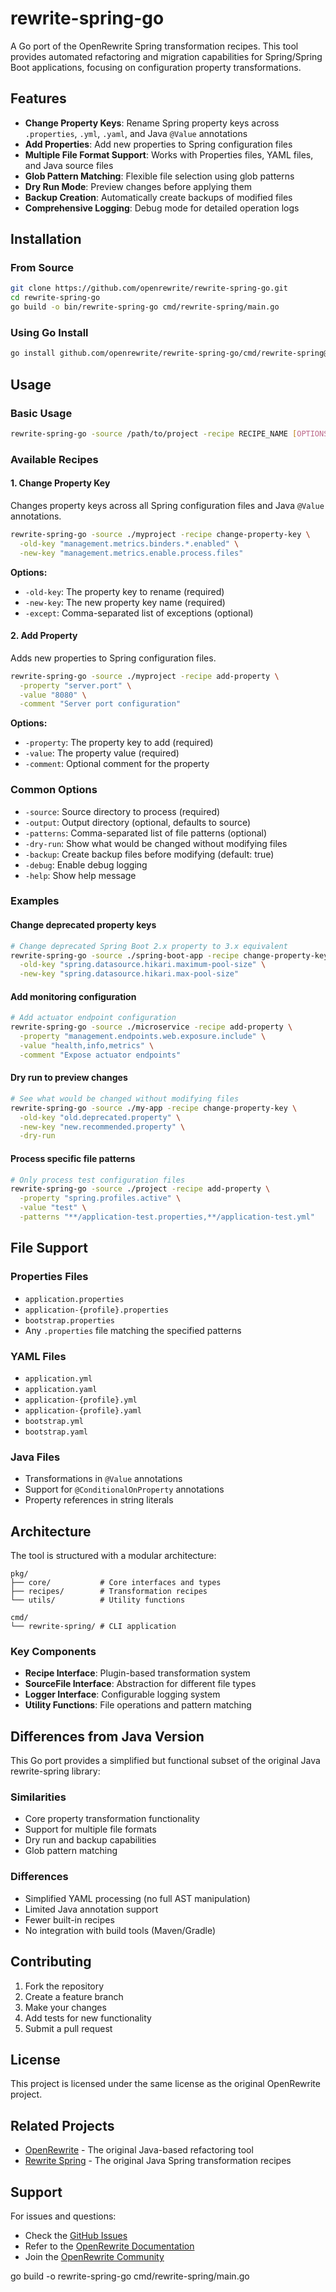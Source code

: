 # rewrite-spring-go

A Go port of the OpenRewrite Spring transformation recipes. This tool provides automated refactoring and migration capabilities for Spring/Spring Boot applications, focusing on configuration property transformations.

## Features

- **Change Property Keys**: Rename Spring property keys across `.properties`, `.yml`, `.yaml`, and Java `@Value` annotations
- **Add Properties**: Add new properties to Spring configuration files
- **Multiple File Format Support**: Works with Properties files, YAML files, and Java source files
- **Glob Pattern Matching**: Flexible file selection using glob patterns
- **Dry Run Mode**: Preview changes before applying them
- **Backup Creation**: Automatically create backups of modified files
- **Comprehensive Logging**: Debug mode for detailed operation logs

## Installation

### From Source

```bash
git clone https://github.com/openrewrite/rewrite-spring-go.git
cd rewrite-spring-go
go build -o bin/rewrite-spring-go cmd/rewrite-spring/main.go
```

### Using Go Install

```bash
go install github.com/openrewrite/rewrite-spring-go/cmd/rewrite-spring@latest
```

## Usage

### Basic Usage

```bash
rewrite-spring-go -source /path/to/project -recipe RECIPE_NAME [OPTIONS]
```

### Available Recipes

#### 1. Change Property Key

Changes property keys across all Spring configuration files and Java `@Value` annotations.

```bash
rewrite-spring-go -source ./myproject -recipe change-property-key \
  -old-key "management.metrics.binders.*.enabled" \
  -new-key "management.metrics.enable.process.files"
```

**Options:**
- `-old-key`: The property key to rename (required)
- `-new-key`: The new property key name (required)
- `-except`: Comma-separated list of exceptions (optional)

#### 2. Add Property

Adds new properties to Spring configuration files.

```bash
rewrite-spring-go -source ./myproject -recipe add-property \
  -property "server.port" \
  -value "8080" \
  -comment "Server port configuration"
```

**Options:**
- `-property`: The property key to add (required)
- `-value`: The property value (required)
- `-comment`: Optional comment for the property

### Common Options

- `-source`: Source directory to process (required)
- `-output`: Output directory (optional, defaults to source)
- `-patterns`: Comma-separated list of file patterns (optional)
- `-dry-run`: Show what would be changed without modifying files
- `-backup`: Create backup files before modifying (default: true)
- `-debug`: Enable debug logging
- `-help`: Show help message

### Examples

#### Change deprecated property keys

```bash
# Change deprecated Spring Boot 2.x property to 3.x equivalent
rewrite-spring-go -source ./spring-boot-app -recipe change-property-key \
  -old-key "spring.datasource.hikari.maximum-pool-size" \
  -new-key "spring.datasource.hikari.max-pool-size"
```

#### Add monitoring configuration

```bash
# Add actuator endpoint configuration
rewrite-spring-go -source ./microservice -recipe add-property \
  -property "management.endpoints.web.exposure.include" \
  -value "health,info,metrics" \
  -comment "Expose actuator endpoints"
```

#### Dry run to preview changes

```bash
# See what would be changed without modifying files
rewrite-spring-go -source ./my-app -recipe change-property-key \
  -old-key "old.deprecated.property" \
  -new-key "new.recommended.property" \
  -dry-run
```

#### Process specific file patterns

```bash
# Only process test configuration files
rewrite-spring-go -source ./project -recipe add-property \
  -property "spring.profiles.active" \
  -value "test" \
  -patterns "**/application-test.properties,**/application-test.yml"
```

## File Support

### Properties Files
- `application.properties`
- `application-{profile}.properties`
- `bootstrap.properties`
- Any `.properties` file matching the specified patterns

### YAML Files
- `application.yml`
- `application.yaml`
- `application-{profile}.yml`
- `application-{profile}.yaml`
- `bootstrap.yml`
- `bootstrap.yaml`

### Java Files
- Transformations in `@Value` annotations
- Support for `@ConditionalOnProperty` annotations
- Property references in string literals

## Architecture

The tool is structured with a modular architecture:

```
pkg/
├── core/           # Core interfaces and types
├── recipes/        # Transformation recipes
└── utils/          # Utility functions

cmd/
└── rewrite-spring/ # CLI application
```

### Key Components

- **Recipe Interface**: Plugin-based transformation system
- **SourceFile Interface**: Abstraction for different file types
- **Logger Interface**: Configurable logging system
- **Utility Functions**: File operations and pattern matching

## Differences from Java Version

This Go port provides a simplified but functional subset of the original Java rewrite-spring library:

### Similarities
- Core property transformation functionality
- Support for multiple file formats
- Dry run and backup capabilities
- Glob pattern matching

### Differences
- Simplified YAML processing (no full AST manipulation)
- Limited Java annotation support
- Fewer built-in recipes
- No integration with build tools (Maven/Gradle)

## Contributing

1. Fork the repository
2. Create a feature branch
3. Make your changes
4. Add tests for new functionality
5. Submit a pull request

## License

This project is licensed under the same license as the original OpenRewrite project.

## Related Projects

- [OpenRewrite](https://github.com/openrewrite/rewrite) - The original Java-based refactoring tool
- [Rewrite Spring](https://github.com/openrewrite/rewrite-spring) - The original Java Spring transformation recipes

## Support

For issues and questions:
- Check the [GitHub Issues](https://github.com/openrewrite/rewrite-spring-go/issues)
- Refer to the [OpenRewrite Documentation](https://docs.openrewrite.org/)
- Join the [OpenRewrite Community](https://join.slack.com/t/rewriteoss/shared_invite/zt-nj42n3ea-b~62rIHzb3Vo0E1APKCXEA)

go build -o rewrite-spring-go cmd/rewrite-spring/main.go
